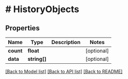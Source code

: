 # # HistoryObjects

## Properties

Name | Type | Description | Notes
------------ | ------------- | ------------- | -------------
**count** | **float** |  | [optional] 
**data** | **string[]** |  | [optional] 

[[Back to Model list]](../../README.md#documentation-for-models) [[Back to API list]](../../README.md#documentation-for-api-endpoints) [[Back to README]](../../README.md)


